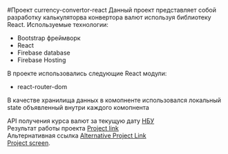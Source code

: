 #Проект currency-convertor-react
Данный проект представляет собой разработку калькуляторва конвертора валют используя библиотеку React.
Используемые технологии:
 * Bootstrap фреймворк
 * React
 * Firebase database
 * Firebase Hosting
 
В проекте использовались следующие React модули:
 * react-router-dom

В качестве хранилища данных в комопненте использовался локальный state объявленный внутри каждого комопнента

API получения курса валют за текущую дату [НБУ](https://bank.gov.ua/NBUStatService/v1/statdirectory/exchange?json) <br>
Результат работы проекта [Project link](https://currency-converter-react-77407.firebaseapp.com/) <br>
Альтернативная ссылка [Alternative Project Link ](https://currency-converter-react-77407.web.app/) <br>
[Project screen](screen/project-screen.png).
